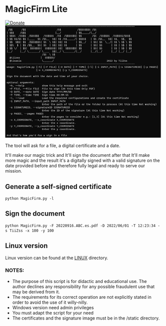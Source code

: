 # MagicFirm Lite
[![Donate](https://img.shields.io/badge/Donate-PayPal-green.svg)](https://www.paypal.com/donate/?business=AC5N3XX2KGY2S&no_recurring=0&item_name=Seguir+con+el+desarrollo+de+la+herramienta&currency_code=EUR)
![](https://github.com/TiiZss/MagicFirm/blob/main/img/MagicFirm_1.png)

The tool will ask for a file, a digital certificate and a date.

It'll make our magic trick and It'll sign the document after that It'll make more magic and the result it's a digitally signed with a valid signature on the date provided before and therefore fully legal and ready to serve our mission.

## Generate a self-signed certificate

```
python MagicFirm.py -l
```

## Sign the document
```
python MagicFirm.py -F 20220916.ABC.es.pdf -D 2022/06/01 -T 12:23:34 -s TiiZss -x 100 -y 100
```

## Linux version

Linux version can be found at the [LINUX](https://github.com/TiiZss/MagicFirm/tree/main/LINUX) directory.

### NOTES:
- The purpose of this script is for didactic and educational use. The author declines any responsibility for any possible fraudulent use that may be derived from it.
- The requirements for its correct operation are not explicitly stated in order to avoid the use of it willy-nilly.
- Windows version need admin privileges
- You must adapt the script for your need
- The certificates and the signature image must be in the /static directory.

